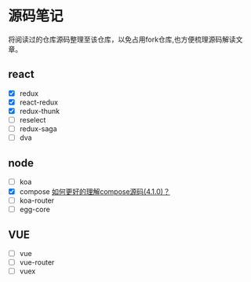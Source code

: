 # 源码笔记
将阅读过的仓库源码整理至该仓库，以免占用fork仓库,也方便梳理源码解读文章。
## react
- [x] redux
- [x] react-redux
- [x] redux-thunk
- [ ] reselect
- [ ] redux-saga
- [ ] dva
## node
- [ ] koa
- [x] compose [如何更好的理解compose源码(4.1.0)？](https://github.com/erweixin/reading-the-source-code/tree/master/compose)
- [ ] koa-router
- [ ] egg-core
## VUE
- [ ] vue
- [ ] vue-router
- [ ] vuex
